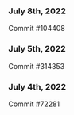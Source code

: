 ### July 8th, 2022

Commit #104408

### July 5th, 2022

Commit #314353


### July 4th, 2022

Commit #72281
